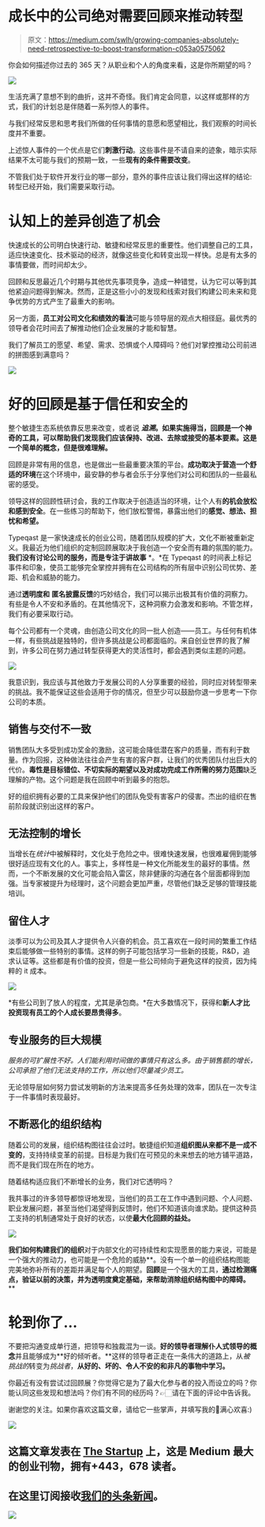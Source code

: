 # 成长中的公司绝对需要回顾来推动转型

> 原文：<https://medium.com/swlh/growing-companies-absolutely-need-retrospective-to-boost-transformation-c053a0575062>

你会如何描述你过去的 365 天？从职业和个人的角度来看，这是你所期望的吗？

![](img/0ee9c11f168dda0562d836ac0b476b8c.png)

生活充满了意想不到的曲折，这并不奇怪。我们肯定会同意，以这样或那样的方式，我们的计划总是伴随着一系列惊人的事件。

与我们经常反思和思考我们所做的任何事情的意愿和愿望相比，我们观察的时间长度并不重要。

上述惊人事件的一个优点是它们**刺激行动**。这些事件是不请自来的迹象，暗示实际结果不太可能与我们的预期一致，一些**现有的条件需要改变**。

不管我们处于软件开发行业的哪一部分，意外的事件应该让我们得出这样的结论:转型已经开始，我们需要采取行动。

# 认知上的差异创造了机会

快速成长的公司明白快速行动、敏捷和经常反思的重要性。他们调整自己的工具，适应快速变化、技术驱动的经济，就像这些变化和转变出现一样快。总是有太多的事情要做，而时间却太少。

回顾和反思最近几个时期与其他优先事项竞争，造成一种错觉，认为它可以等到其他紧迫问题得到解决。然而，正是这些小小的发现和线索对我们构建公司未来和竞争优势的方式产生了最重大的影响。

另一方面，**员工对公司文化和绩效的看法**可能与领导层的观点大相径庭。最优秀的领导者会花时间去了解推动他们企业发展的才能和智慧。

我们了解员工的愿望、希望、需求、恐惧或个人障碍吗？他们对掌控推动公司前进的拼图感到满意吗？

![](img/104107c43a019ecff23c7249b4e2855a.png)

# 好的回顾是基于信任和安全的

整个敏捷生态系统依靠反思来改变，或者说 ***追溯*。**如果实施得当，回顾是一个神奇的工具，可以帮助我们发现我们应该**保持、改进、去除或接受的基本要素。这是一个简单的概念，但是很难理解。**

回顾是非常有用的信息，也是做出一些最重要决策的平台。**成功取决于营造一个舒适的环境**在这个环境中，最安静的参与者会乐于分享他们对公司和团队的一些最私密的感受。

领导这样的回顾性研讨会，我的工作取决于创造适当的环境，让个人有**的机会放松和感到安全**。在一些练习的帮助下，他们放松警惕，暴露出他们的**感觉、想法、担忧和希望。**

Typeqast 是一家快速成长的创业公司，随着团队规模的扩大，文化不断被重新定义。我最近为他们组织的定制回顾展取决于我创造一个安全而有趣的氛围的能力。**我们没有讨论公司的服务，而是专注于讲故事** *。*在 Typeqast 的时间表上标记事件和印象，使员工能够完全掌控并拥有在公司结构的所有层中识别公司优势、差距、机会和威胁的能力。

通过**透明度和** **匿名披露反馈**的巧妙结合，我们可以揭示出极其有价值的洞察力。有些是令人不安和矛盾的。在其他情况下，这种洞察力会激发和影响。不管怎样，我们有必要采取行动。

每个公司都有一个灵魂，由创造公司文化的同一批人创造——员工。与任何有机体一样，有些挑战是独特的，但许多挑战是公司都面临的。来自创业世界的我了解到，许多公司在努力通过转型获得更大的灵活性时，都会遇到类似主题的问题。

![](img/6ed71f20c8bd54147e035a2aa5789a2b.png)

我意识到，我应该与其他致力于发展公司的人分享重要的经验，同时应对转型带来的挑战。我不能保证这些会适用于你的情况，但至少可以鼓励你退一步思考一下你公司的本质。

## 销售与交付不一致

销售团队大多受到成功奖金的激励，这可能会降低潜在客户的质量，而有利于数量。作为回报，这种做法往往会产生有害的客户群，让我们的优秀团队付出巨大的代价。**毒性是目标错位、不切实际的期望以及对成功完成工作所需的努力范围**缺乏理解的产物。这个问题是我在回顾中听到最多的抱怨。

好的组织拥有必要的工具来保护他们的团队免受有害客户的侵害。杰出的组织在售前阶段就识别出这样的客户。

## 无法控制的增长

当增长在*统计*中被解释时，文化处于危险之中。很难快速发展，也很难雇佣到能够很好适应现有文化的人。事实上，多样性是一种文化所能发生的最好的事情。然而，一个不断发展的文化可能会陷入雷区，除非健康的沟通在各个层面都得到加强。当专家被提升为经理时，这个问题会更加严重，尽管他们缺乏足够的管理技能培训。

## 留住人才

淡季可以为公司及其人才提供令人兴奋的机会。员工喜欢在一段时间的繁重工作结束后能够做一些特别的事情。这样的例子可能包括学习一些新的技能，R&D，追求认证等。这些都是有价值的投资，但是一些公司倾向于避免这样的投资，因为纯粹的 it 成本。

![](img/4378ade67baf9d08b54fe0dd4dc30263.png)

*有些公司到了放人的程度，尤其是承包商。*在大多数情况下，获得和**新人才比投资现有员工的个人成长要昂贵得多**。

## 专业服务的巨大规模

*服务的可扩展性不好。人们能利用时间做的事情只有这么多。由于销售额的增长，公司承担了他们无法支持的工作，所以他们尽量减少员工。*

无论领导层如何努力尝试发明新的方法来提高多任务处理的效率，团队在一次专注于一件事情时表现最好。

## 不断恶化的组织结构

随着公司的发展，组织结构图往往会过时。敏捷组织知道**组织图从来都不是一成不变的**，支持持续变革的前提。目标是为我们在可预见的未来想去的地方铺平道路，而不是我们现在所在的地方。

随着结构适应我们不断增长的业务，我们对它透明吗？

我共事过的许多领导都惊讶地发现，当他们的员工在工作中遇到问题、个人问题、职业发展问题，甚至当他们渴望得到反馈时，他们不知道该向谁求助。提供这种员工支持的机制通常处于良好的状态，以使**最大化回顾的益处。**

![](img/61096238e466fb8f47f5d8f96f50ef01.png)

**我们如何构建我们的组织**对于内部文化的可持续性和实现愿景的能力来说，可能是一个强大的推动力，也可能是一个危险的威胁**。没有一个单一的组织结构图能完美地弥补所有的差距并满足每个人的期望。**回顾**是一个强大的工具，**通过检测痛点，验证以前的决策，并为透明度奠定基础，来帮助消除组织结构图中的障碍。****

# 轮到你了…

不要把沟通变成单行道，把领导和独裁混为一谈。**好的领导者理解仆人式领导的概念**并且能够成为**好的倾听者。**这样的领导者正走在一条伟大的道路上，从*被挑战的*转变为*挑战者*，**从好的、坏的、令人不安的和非凡的事物中学习。**

你最近有没有尝试过回顾展？你觉得它是为了最大化参与者的投入而设立的吗？你能认同这些发现和想法吗？你们有不同的经历吗？👉🏻请在下面的评论中告诉我。

谢谢您的关注。如果你喜欢这篇文章，请给它一些掌声，并填写我的💚满心欢喜:)

[![](img/308a8d84fb9b2fab43d66c117fcc4bb4.png)](https://medium.com/swlh)

## 这篇文章发表在 [The Startup](https://medium.com/swlh) 上，这是 Medium 最大的创业刊物，拥有+443，678 读者。

## 在这里订阅接收[我们的头条新闻](https://growthsupply.com/the-startup-newsletter/)。

[![](img/b0164736ea17a63403e660de5dedf91a.png)](https://medium.com/swlh)